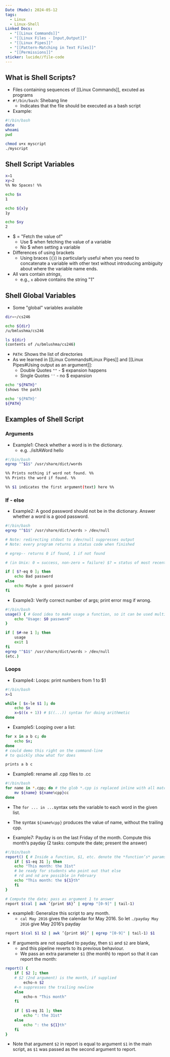 ```yaml
---
Date (Made): 2024-05-12
tags:
  - Linux
  - Linux-Shell
Linked Docs:
  - "[[Linux Commands]]"
  - "[[Linux Files - Input,Output]]"
  - "[[Linux Pipes]]"
  - "[[Pattern-Matching in Text Files]]"
  - "[[Permissions]]"
sticker: lucide//file-code
---
```

## What is Shell Scripts?
- Files containing sequences of [[Linux Commands]], excuted as programs
- `#!/bin/bash`: Shebang line
	- Indicates that the file should be executed as a bash script
- Example:
```bash
#!/bin/bash
date
whoami
pwd

chmod u+x myscript
./myscript
```

## Shell Script Variables
```bash
x=1 
xy=2
%% No Spaces! %%

echo $x
1

echo ${x}y
1y

echo $xy
2
```
- $ = "Fetch the value of"
	- Use $ when fetching the value of a variable
	- No $ when setting a variable
- Differences of using brackets
	- Using braces (`{}`) is particularly useful when you need to concatenate a variable with other text without introducing ambiguity about where the variable name ends.
- All vars contain <i>strings</i>, 
	- e.g., `x` above contains the string "1"

## Shell Global Variables
- Some "global" variables available
```bash
dir=~/cs246

echo ${dir}
/u/bmlushma/cs246

ls ${dir}
(contents of /u/bmlushma/cs246)
```
- `PATH`: Shows the list of directories
- As we learned in [[Linux Commands#Linux Pipes]] and [[Linux Pipes#Using output as an argument]]:
	- Double Quotes `""` - $ expansion happens
	- Single Quotes `''` - no $ expansion
```bash
echo "${PATH}"
(shows the path)

echo '${PATH}'
${PATH}
```

## Examples of Shell Script

### Arguments
- Example1: Check whether a word is in the dictionary.
	- e.g. ./isItAWord hello
```bash
#!/bin/bash
egrep "^$1$" /usr/share/dict/words

%% Prints nothing if word not found. %%
%% Prints the word if found. %%

%% $1 indicates the first argument(text) here %%
```

### If - else
- Example2: A good password should not be in the dictionary. Answer whether a word is a good password.
```bash
#!/bin/bash
egrep "^$1$" /usr/share/dict/words > /dev/null 

# Note: redirecting stdout to /dev/null suppresses output 
# Note: every program returns a status code when finished 

# egrep-- returns 0 if found, 1 if not found 

# (in Unix: 0 = success, non-zero = failure) $? = status of most recently-executed command

if [ $?-eq 0 ]; then
	echo Bad password 
else 
	echo Maybe a good password 
fi
```

- Example3: Verify correct number of args; print error msg if wrong.
```bash
#!/bin/bash 
usage() { # Good idea to make usage a function, so it can be used multiple times 
	echo "Usage: $0 password" 
} 

if [ $#-ne 1 ]; then
	usage
	exit 1
fi 
egrep "^$1$" /usr/share/dict/words > /dev/null 
(etc.)
```

### Loops
- Example4: Loops: print numbers from 1 to $1
```bash
#!/bin/bash
x=1 

while [ $x-le $1 ]; do 
	echo $x
	x=$((x + 1)) # $((...)) syntax for doing arithmetic 
done
```

- Example5: Looping over a list:
```bash
for x in a b c; do 
	echo $x; 
done 
# could demo this right on the command-line 
# to quickly show what for does 

prints a b c
```

- Example6: rename all .cpp files to .cc
```bash
#!/bin/bash
for name in *.cpp; do # the glob *.cpp is replaced inline with all matching files 
	mv ${name} ${name%cpp}cc 
done
```
- The `for ... in ...`syntax sets the variable to each word in the given list. 
- The syntax `${name%cpp}` produces the value of name, without the trailing cpp.

- Example7: Payday is on the last Friday of the month. Compute this month’s payday (2 tasks: compute the date; present the answer)
```bash
#!/bin/bash
report() { # Inside a function, $1, etc. denote the *function’s* params 
	if [ $1-eq 31 ]; then 
	echo "This month: the 31st" 
	# be ready for students who point out that else 
	# rd and nd are possible in February 
	echo "This month: the ${1}th" 
	fi 
} 

# Compute the date; pass as argument 1 to answer 
report $(cal | awk ’{print $6}’ | egrep "[0-9]" | tail-1)

```

- example8: Generalize this script to any month.
	- `cal May 2016` gives the calendar for May 2016. 
	So let `./payday May 2016` give May 2016’s payday
```bash
report $(cal $1 $2 | awk ’{print $6}’ | egrep "[0-9]" | tail-1) $1
```
- If arguments are not supplied to payday, then `$1` and `$2` are blank, 
	- and this pipeline reverts to its previous behaviour. 
	- We pass an extra parameter `$1` (the month) to report so that it can report the month:
```bash
report() {
	if [ $2 ]; then 
	# $2 (2nd argument) is the month, if supplied 
		echo-n $2 
	#-n suppresses the trailing newline 
	else 
		echo-n "This month" 
	fi 
	
	if [ $1-eq 31 ]; then 
		echo ": the 31st" 
	else 
		echo ": the ${1}th" 
	fi 
}
```
- Note that argument `$2` in report is equal to argument `$1` in the main script, as `$1` was passed as the second argument to report.